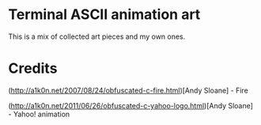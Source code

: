# Terminal ASCII animation art

This is a mix of collected art pieces and my own ones.

# Credits

(http://a1k0n.net/2007/08/24/obfuscated-c-fire.html)[Andy Sloane] - Fire

(http://a1k0n.net/2011/06/26/obfuscated-c-yahoo-logo.html)[Andy Sloane] - Yahoo! animation
